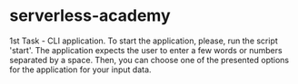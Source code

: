 # serverless-academy

1st Task - CLI application. To start the application, please, run the script 'start'.
The application expects the user to enter a few words or numbers separated by a space. Then, you can choose one of the presented options for the application for your input data.
